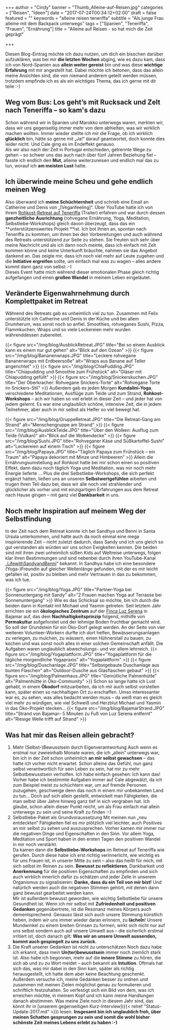 +++
author = "Cindy"
banner = "Thumb_Alleine-auf-Reisen.jpg"
categories = ["Reisen", "Ideen"]
date = "2017-07-24T00:34:12+02:00"
draft = false
featured = ""
keywords = "alleine reisen teneriffa"
subtitle = "Als junge Frau alleine mit dem Backpack unterwegs"
tags = ["Spanien", "Teneriffa", "Frauen", "Ernährung"]
title = "Alleine auf Reisen - so hat mich die Zeit geprägt"

+++

Diesen Blog-Eintrag möchte ich dazu nutzen, um dich ein bisschen darüber aufzuklären, was bei mir **die letzten Wochen** abging, wie es dazu kam, dass ich von Nord-Spanien aus **allein weiter gereist** bin und was diese **wichtige Erfahrung** mit mir angestellt hat. <!--more--> Dabei möchte ich betonen, dass das allein meine Ansichten sind, die von niemand anderem geteilt werden müssen, trotzdem empfinde ich es als ein wichtiges Thema, das ich gerne mit dir teile :-)      

## Weg vom Bus: Los geht’s mit Rucksack und Zelt nach Teneriffa – so kam's dazu

Schon während wir in Spanien und Marokko unterwegs waren, merkten wir, dass wir uns gegenseitig immer mehr von dem abhielten, was wir wirklich machen wollten. Immer wieder stellte ich mir die Frage, ob ich wirklich **glücklich** bin, hätte so gerne mit „Ja!“ darauf geantwortet, doch konnte dies leider nicht. Und Cale ging es im Endeffekt genauso.     
Als wir also nach der Zeit in Portugal entschieden, getrennte Wege zu gehen – so schwer uns das auch nach über fünf Jahren Beziehung fiel – fasste ich endlich den **Mut**, alleine weiterzureisen und endlich mal das zu tun, worauf ich **am meisten Lust** hatte.       

## Ich überwinde meine Scheu und gehe endlich meinen Weg

Also überwand ich **meine Schüchternheit** und schrieb eine Email an Catherine und Denis von „[Veganfeeling]“. Über YouTube hatte ich von ihrem [Rohkost-Retreat auf Teneriffa](https://www.youtube.com/watch?v=YTHh_buIwYQ) (Trailer) erfahren und war durch dessen **ganzheitliche Ausrichtung** (rohvegane Ernährung, Yoga, Meditation, Selbstliebe-Workshops) gleich davon überzeugt, dass das ein **unterstützenswertes Projekt **ist. Ich bot ihnen an, spontan nach Teneriffa zu kommen, um ihnen bei den Vorbereitungen und auch während des Retreats unterstützend zur Seite zu stehen. Sie freuten sich sehr über meine Nachricht und als ich dann noch meinte, dass ich einfach mit Zelt kommen könne und keine Unterkunft bräuchte, nahmen sie das Angebot dankend an. Das zeigte mir, dass ich noch viel mehr auf Leute zugehen und die **Initiative ergreifen** sollte, um einfach mal was zu wagen – alles andere kommt dann ganz von selbst :-)    
Dieses Event hatte mich während dieser emotionalen Phase gleich richtig aufgefangen und einen **großen Wandel** in meinem Leben eingeläutet. 

## Veränderte Eigenwahrnehmung durch Komplettpaket im Retreat

Während des Retreats gab es unheimlich viel zu tun. Zusammen mit Felix unterstützte ich Catherine und Denis in der Küche und bei allem Drumherum, was sonst noch so anfiel. Smoothies, rohveganes Sushi, Pizza, Flammkuchen, Wraps und so viele Leckereien mehr wurden währenddessen zubereitet. 

{{< figure src="/img/blog/AusblickRetreat.JPG" title="Bei so einem Ausblick kann es einem nur gut gehen"
alt="Blick auf den Ozean" >}}
{{< figure src="/img/blog/Bananenwraps.JPG" title="Leckere rohvegane Bananenwraps mit Erdbeersoße"
alt="Wraps aus Banane auf Teller angerichtet" >}}
{{< figure src="/img/blog/ChiaPudding.JPG" title="Chiapudding und Smoothie zum Frühstück"
alt="Gläser mit Chiapudding gefüllt" >}}
{{< figure src="/img/blog/Snickerskuchen.JPG" title="Der Oberkracher: Rohvegane Snickers-Torte"
alt="Rohvegane Torte im Snickers-Stil" >}}
Außerdem gab es jeden Morgen **Kundalini-Yoga**, verschiedene Meditationen, Ausflüge zum Teide und zum Strand, **Rohkost-Workshops** – ach wir haben so viel erlebt in dieser Zeit – und jeder hat von jedem gelernt. Es war eine unglaublich schöne, intensive Zeit, die in jedem Teilnehmer, aber auch in mir selbst als Helfer so viel bewegt hat. 

{{< figure src="/img/blog/GruppeRetreat.JPG" title="Die Retreat-Gang am Strand"
alt="Menschengruppe am Strand" >}}
{{< figure src="/img/blog/AusblickTeide.JPG" title="Über den Wolken: Ausflug zum Teide (Vulkan)"
alt="Blick auf die Wolkendecke" >}}
{{< figure src="/img/blog/Sushi.JPG" title="Rohveganer Käse und Süßkartoffel-Sushi"
alt="Leckereien auf einem Tisch" >}}
{{< figure src="/img/blog/Papaya.JPG" title="Täglich Papaya zum Frühstück – ein Traum"
alt="Papaya dekoriert mit Minze und Himbeeren" >}}
Allein die Ernährungsumstellung auf Rohkost hatte bei mir schon einen so positiven Effekt, dann dazu noch täglich Yoga und Meditation, was mir noch mehr Energie lieferte … Plus die drei Selbstliebe-Workshops, die sich perfekt ergänzt hatten, ließen uns an unseren **Selbstwertgefühlen** arbeiten und trugen ihren Teil dazu bei, dass wir alle noch viel strahlender und glücklicher als vorher und mit einzigartigen Erfahrungen aus dem Retreat nach Hause gingen – mit ganz viel **Dankbarkeit** in uns. 

## Noch mehr Inspiration auf meinem Weg der Selbstfindung

In der Zeit nach dem Retreat konnte ich bei Sandhya und Benni in Santa Ursula unterkommen, und hatte auch da noch einmal eine mega inspirierende Zeit – nicht zuletzt dadurch, dass Sandy und ich uns gleich so gut verstanden als würden wir uns schon Ewigkeiten kennen. Die beiden sind mit ihren zwei unheimlich süßen Kids auf Weltreise unterwegs, folgen klar ihren Bestimmungen und sind nebenbei durch ihren YouTube-Kanal „[LifewithSandyandBenni](https://www.youtube.com/channel/UCnmx2KFVQdK5bvs8ZczQ0Vw)“ bekannt. In Sandhya habe ich eine besondere (Yoga-)Freundin auf gleicher Wellenlänge gefunden, mit der es mir leicht gefallen ist, positiv zu bleiben und mehr Vertrauen in das zu bekommen, was ich tue.         

{{< figure src="/img/blog/Yoga.JPG" title="Partner-Yoga bei Sonnenuntergang mit Sandy"
alt="2 Frauen machen Yoga auf Terrasse bei Sonnenuntergang" >}}
Wie es das Schicksal so möchte, bin ich durch die beiden dann in Kontakt mit Michael und Yasmin getreten. Seit letztem Jahr errichten sie ein **ökologisches Zentrum** auf der [Finca Luz Serena](http://serenelightgardens.org/en/the-project/) in Bajamar auf, das dem **Nachhaltigkeitsprinzip** folgend, mithilfe von **Permakultur** aufgeforstet und der lehmige Boden fruchtbar gemacht wird. So soll der Grundstein für ein Öko-Dorf gelegt werden. An der Seite von vier weiteren Volunteer-Workern durfte ich dort helfen, Bewässerungsanlagen zu verlegen, zu mulchen, zu wässern, einen Hühnerstall zu bauen, zu kochen und was sonst noch alles in einer solchen Gemeinschaft anfällt. Die Aufgaben waren unglaublich abwechslungs- und vor allem lehrreich. 
{{< figure src="/img/blog/Yogaplattform.JPG" title="Yogaplattform für die tägliche morgendliche Yogapraxis"
alt="Yogaplattform" >}}
{{< figure src="/img/blog/Duschanlage.JPG" title="Selbstgebaute Duschanlage aus bunten Flaschen"
alt="Outdoor-Dusche aus Glasflaschen gebaut" >}}
{{< figure src="/img/blog/Palmenhaus.JPG" title="Gemütliche Palmenhütte"
alt="Palmenhütte in Öko-Community" >}}
Schon so lange hatte ich Lust gehabt, in einem **Ökodorf** mitzuarbeiten, da ich mir auch selbst vorstellen kann, später einen so nachhaltigen Ort zu erschaffen. Umso interessanter war es, zu sehen, was alles bedacht werden muss – da weiß man es gleich viel mehr zu würdigen, wie viel Schweiß und Herzblut Michael und Yasmin in das Öko-Projekt stecken…
{{< figure src="/img/blog/BajamarStrand.JPG" title="Strand von Bajamar– 5 Minuten zu Fuß von Luz Serena entfernt"
alt="Riesige Welle trifft auf Strand" >}}
## Was hat mir das Reisen allein gebracht?
1. Mehr (Selbst-)Bewusstsein durch Eigenverantwortung
Auch wenn es erstmal nur zweieinhalb Monate waren, die ich „allein“ unterwegs war, bin ich in der Zeit schon unheimlich **an mir selbst gewachsen** – das hatte ich vorher nicht erwartet. Schon alleine das Gefühl, nun ganz selbst verantwortlich für sein Leben zu sein, hat mir zu mehr Selbstbewusstsein verholfen. Ich habe einfach gesehen: Ich kann das! Vorher habe ich bestimmte Aufgaben immer auf Cale abgewälzt, da ich zum Beispiel meist zu schüchtern war, um auf fremde Personen zuzugehen, geschweige denn das noch in einem mir unbekannten Land zu tun… Doch auf sich allein gestellt, entwickelt man Fähigkeiten, die man selbst über Jahre hinweg ganz tief in sich vergraben hat. Ich glaube, schon allein dieser Punkt reicht, um als Frau einfach mal allein unterwegs zu sein und seine Kraft zu finden :-)
2. Selbstliebe-Paket als Grundvoraussetzung
Mit meinen nun „neu entdeckten“ Fähigkeiten fiel es mir plötzlich viel leichter, auch Positives an mir selbst zu sehen und auszusprechen. Vorher kamen mir immer nur die negativen Dinge und Eigenschaften in den Sinn. Vor allem Yoga, Meditation und Sport haben in den ersten Tagen den positiven Wandel in mir noch verstärkt.     
Da kamen dann die **Selbstliebe-Workshops** im Retreat auf Teneriffa wie gerufen. Durch diese habe ich erst richtig verinnerlicht, wie wichtig es für uns Frauen ist, in unserer Mitte zu sein – also das heißt für mich, mit sich selbst im Reinen zu sein. **Bewusst zu reflektieren**, Dankbarkeit und **Anerkennung** für die positiven Eigenschaften zu empfinden und sich auch wirklich innerlich dafür zu schätzen und jeder Zelle in unserem Organismus zu signalisieren: **Danke, dass du ein Teil von mir bist!** Und natürlich werden auch die negativen Stimmen gehört, mit denen dann ganz bewusst gearbeitet werden kann.     
Mir ist außerdem bewusst geworden, wie wichtig Selbstliebe für unsere Gesundheit ist. Wenn ich mir selbst mit **Zufriedenheit und positiven Gedanken** gegenübertrete, ist die Resonanz meines Körpers auch dementsprechend. Genauso lässt sich auch unsere Stimmung künstlich heben, indem wir uns immer wieder daran erinnern, zu **lächeln**! Unsere Mundwinkel zu einem breiten Grinsen zu formen, wirkt sich nicht nur auf uns selbst sondern auch auf unsere Umwelt aus – die sicherlich erstmal irritiert ist, doch danach gilt: **Was wir an unsere Umwelt aussenden, kommt auch gespiegelt zu uns zurück.**      
3. Die Kraft unserer Gedanken ist nicht zu unterschätzen
Noch dazu habe ich erkannt, dass mein **Un(ter)bewusstsein** immer noch ziemlich stark ist. Also habe ich begonnen, mehr auf die **innere Stimme** zu hören, die sich ab und zu zu Wort meldet – auch bekannt als **Intuition**. Oftmals hat sich das, was mir dabei in den Sinn kam, später als richtig herausgestellt, ich hatte dem aber keine Beachtung geschenkt.      
Außerdem versuche ich, meine Gedanken besser zu ordnen und zusammen mit meinen Zielen möglichst genau zu formulieren und schriftlich festzuhalten. So verfestigt sich ein Bild von dem, was ich erreichen möchte, in meinem Kopf und ich kann meine Handlungen danach abstimmen. 
Was meine Ziele noch in diesem Jahr sind, das könnt ihr in [unserem gegenseitigen Kurz-Interview]({{< relref "Status-Update-2017.md" >}}) lesen. 
**Insgesamt bin ich unglaublich froh, über meinen Schatten gesprungen zu sein und somit die wohl bisher schönste Zeit meines Lebens erlebt zu haben :-)**